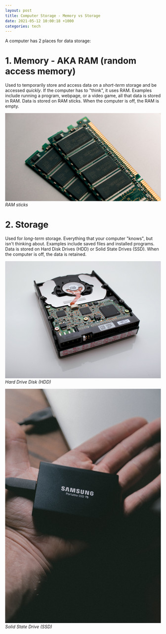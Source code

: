 ```yaml
---
layout: post
title: Computer Storage - Memory vs Storage
date: 2021-05-12 10:00:18 +1000
categories: tech
---
```


A computer has 2 places for data storage:

# 1. Memory - AKA RAM (random access memory)

Used to temporarily store and access data on a _short-term_ storage and be accessed _quickly_. If the computer has to "think", it uses RAM. Examples include running a program, webpage, or a video game, all that data is stored in RAM. Data is stored on RAM sticks. When the computer is off, the RAM is empty.

![random access memory](/images/ram.jpg)
_RAM sticks_

# 2. Storage

Used for _long-term_ storage. Everything that your computer "knows", but isn't thinking about. Examples include saved files and installed programs. Data is stored on Hard Disk Drives (HDD) or Solid State Drives (SSD). When the computer is off, the data is retained.

![hard drive disk](/images/hdd.jpg)
_Hard Drive Disk (HDD)_

![solid state drive](/images/ssd.jpg)
_Solid State Drive (SSD)_
